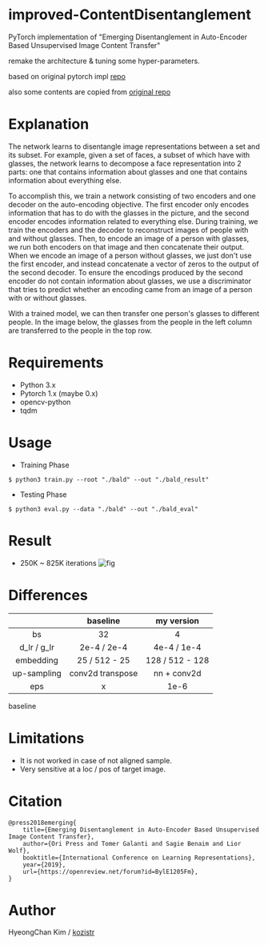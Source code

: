# improved-ContentDisentanglement
PyTorch implementation of "Emerging Disentanglement in Auto-Encoder Based Unsupervised Image Content Transfer"

remake the architecture & tuning some hyper-parameters.

based on original pytorch impl [repo](https://github.com/oripress/ContentDisentanglement)

also some contents are copied from [original repo](https://github.com/oripress/ContentDisentanglement)

# Explanation
The network learns to disentangle image representations between a set and its subset. 
For example, given a set of faces, a subset of which have with glasses, 
the network learns to decompose a face representation into 2 parts: one that contains information about glasses and 
one that contains information about everything else.

To accomplish this, we train a network consisting of two encoders and one decoder on the auto-encoding objective. 
The first encoder only encodes information that has to do with the glasses in the picture, 
and the second encoder encodes information related to everything else. During training, 
we train the encoders and the decoder to reconstruct images of people with and without glasses. 
Then, to encode an image of a person with glasses, we run both encoders on that image and then concatenate their output.
When we encode an image of a person without glasses, we just don't use the first encoder, 
and instead concatenate a vector of zeros to the output of the second decoder. 
To ensure the encodings produced by the second encoder do not contain information about glasses, 
we use a discriminator that tries to predict whether an encoding came from an image of a person with or without glasses.

With a trained model, we can then transfer one person's glasses to different people. 
In the image below, the glasses from the people in the left column are transferred to the people in the top row.

# Requirements
* Python 3.x
* Pytorch 1.x (maybe 0.x)
* opencv-python
* tqdm

# Usage
* Training Phase
```
$ python3 train.py --root "./bald" --out "./bald_result"
```

* Testing Phase
```
$ python3 eval.py --data "./bald" --out "./bald_eval"
```

# Result

* 250K ~ 825K iterations
![fig](./bald_result/experiments.gif)

# Differences
|       | baseline | my version |
| :---: |  :----:  |   :----:   |
| bs | 32 | 4 |
| d_lr / g_lr | 2e-4 / 2e-4 | 4e-4 / 1e-4 | 
| embedding | 25 / 512 - 25 | 128 / 512 - 128 |
| up-sampling | conv2d transpose | nn + conv2d |
| eps | x | 1e-6 |

baseline

# Limitations
* It is not worked in case of not aligned sample.
* Very sensitive at a loc / pos of target image.

# Citation
```
@press2018emerging{
    title={Emerging Disentanglement in Auto-Encoder Based Unsupervised Image Content Transfer},
    author={Ori Press and Tomer Galanti and Sagie Benaim and Lior Wolf},
    booktitle={International Conference on Learning Representations},
    year={2019},
    url={https://openreview.net/forum?id=BylE1205Fm},
}
```

# Author
HyeongChan Kim / [kozistr](http://kozistr.tech)
